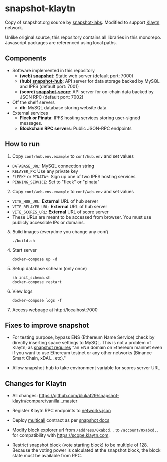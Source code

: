 # snapshot-klaytn

Copy of snapshot.org source by [snapshot-labs](https://github.com/snapshot-labs).
Modified to support [Klaytn](https://github.com/klaytn/klaytn) network.

Unlike original source, this repository contains all libraries in this monorepo.
Javascript packages are referenced using local paths.

## Components

- Software implemented in this repository
  - **(web) [snapshot](./snapshot)**: Static web server (default port: 7000)
  - **(hub) [snapshot-hub](./snapshot-hub)**: API server for data storage backed by MySQL and IPFS (default port: 7001)
  - **(score) [snapshot-score](./snapshot-score)**: API server for on-chain data backed by JSON RPC (default port: 7002)
- Off the shelf servers
  - **db**: MySQL database storing website data.
- External services
  - **Fleek or Pinata**: IPFS hosting services storing user-signed messages.
  - **Blockchain RPC servers**: Public JSON-RPC endpoints

## How to run

1. Copy `conf/hub.env.example` to `conf/hub.env` and set values
  - `DATABASE_URL`: MySQL connection string
  - `RELAYER_PK`: Use any private key
  - `FLEEK*` or `PINATA*`: Sign up one of two IPFS hosting services
  - `PINNING_SERVICE`: Set to "fleek" or "pinata"
2. Copy `conf/web.env.example` to `conf/web.env` and set values
  - `VITE_HUB_URL`: **External** URL of hub server
  - `VITE_RELAYER_URL`: **External** URL of hub server
  - `VITE_SCORES_URL`: **External** URL of score server
  - These URLs are meant to be accessed from browser.
    You must use publicly accessible IPs or domains.
3. Build images (everytime you change any conf)
    ```
    ./build.sh
    ```
4. Start server
    ```
    docker-compose up -d
    ```
5. Setup database scheam (only once)
    ```
    sh init_schema.sh
    docker-compose restart
    ```
6. View logs
    ```
    docker-compose logs -f
    ```
7. Access webpage at http://localhost:7000

## Fixes to improve snapshot

- For testing purpose, bypass ENS (Ethereum Name Service) check by directly inserting space settings to MySQL.
This is not a problem of Klaytn; as [snapshot requires](https://docs.snapshot.org/spaces/before-creating-your-space) "an ENS domain on Ethereum mainnet even if you want to use Ethereum testnet or any other networks (Binance Smart Chain, xDAI... etc)."

- Allow snapshot-hub to take environment variable for scores server URL 

## Changes for Klaytn

- All changes: https://github.com/blukat29/snapshot-klaytn/compare/vanilla...master

- Register Klaytn RPC endpoints to [networks.json](./snapshot.js/src/networks.json)

- Deploy [multicall](https://github.com/makerdao/multicall/blob/master/src/Multicall.sol) contract as per [snapshot docs](https://docs.snapshot.org/networks)

- Modify block explorer url from `/address/0xabcd..` to `/account/0xabcd..` for compatibility with https://scope.klaytn.com.

- Restrict snapshot block (vote starting block) to be multiple of 128.
  Because the voting power is calculated at the snapshot block, the block state must be available from RPC.
